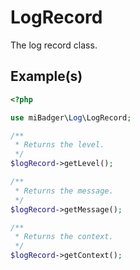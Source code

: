 # LogRecord

The log record class.

## Example(s)

```php
<?php

use miBadger\Log\LogRecord;

/**
 * Returns the level.
 */
$logRecord->getLevel();

/**
 * Returns the message.
 */
$logRecord->getMessage();

/**
 * Returns the context.
 */
$logRecord->getContext();
```
